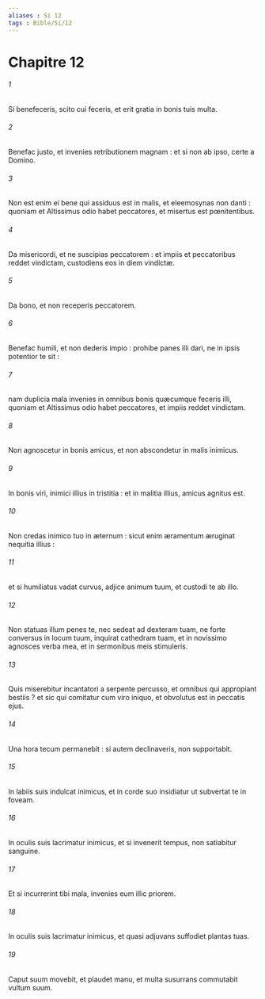 ```yaml
---
aliases : Si 12
tags : Bible/Si/12
---
```


# Chapitre 12

###### 1
Si benefeceris, scito cui feceris, et erit gratia in bonis tuis multa.
###### 2
Benefac justo, et invenies retributionem magnam : et si non ab ipso, certe a Domino.
###### 3
Non est enim ei bene qui assiduus est in malis, et eleemosynas non danti : quoniam et Altissimus odio habet peccatores, et misertus est pœnitentibus.
###### 4
Da misericordi, et ne suscipias peccatorem : et impiis et peccatoribus reddet vindictam, custodiens eos in diem vindictæ.
###### 5
Da bono, et non receperis peccatorem.
###### 6
Benefac humili, et non dederis impio : prohibe panes illi dari, ne in ipsis potentior te sit :
###### 7
nam duplicia mala invenies in omnibus bonis quæcumque feceris illi, quoniam et Altissimus odio habet peccatores, et impiis reddet vindictam.
###### 8
Non agnoscetur in bonis amicus, et non abscondetur in malis inimicus.
###### 9
In bonis viri, inimici illius in tristitia : et in malitia illius, amicus agnitus est.
###### 10
Non credas inimico tuo in æternum : sicut enim æramentum æruginat nequitia illius :
###### 11
et si humiliatus vadat curvus, adjice animum tuum, et custodi te ab illo.
###### 12
Non statuas illum penes te, nec sedeat ad dexteram tuam, ne forte conversus in locum tuum, inquirat cathedram tuam, et in novissimo agnosces verba mea, et in sermonibus meis stimuleris.
###### 13
Quis miserebitur incantatori a serpente percusso, et omnibus qui appropiant bestiis ? et sic qui comitatur cum viro iniquo, et obvolutus est in peccatis ejus.
###### 14
Una hora tecum permanebit : si autem declinaveris, non supportabit.
###### 15
In labiis suis indulcat inimicus, et in corde suo insidiatur ut subvertat te in foveam.
###### 16
In oculis suis lacrimatur inimicus, et si invenerit tempus, non satiabitur sanguine.
###### 17
Et si incurrerint tibi mala, invenies eum illic priorem.
###### 18
In oculis suis lacrimatur inimicus, et quasi adjuvans suffodiet plantas tuas.
###### 19
Caput suum movebit, et plaudet manu, et multa susurrans commutabit vultum suum.
